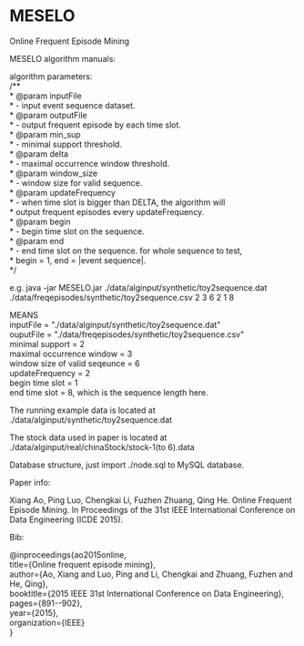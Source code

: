 # MESELO
 Online Frequent Episode Mining  

MESELO algorithm manuals:  

algorithm parameters:  
/**  
	 * @param inputFile  
	 *            - input event sequence dataset.  
	 * @param outputFile  
	 *            - output frequent episode by each time slot.  
	 * @param min_sup  
	 *            - minimal support threshold.  
	 * @param delta  
	 *            - maximal occurrence window threshold.  
	 * @param window_size  
	 *            - window size for valid sequence.  
	 * @param updateFrequency  
	 *            - when time slot is bigger than DELTA, the algorithm will  
	 *            output frequent episodes every updateFrequency.  
	 * @param begin  
	 *            - begin time slot on the sequence.  
	 * @param end  
	 *            - end time slot on the sequence. for whole sequence to test,  
	 *            begin = 1, end = |event sequence|.  
	 */
	 
e.g. 
 java -jar MESELO.jar ./data/alginput/synthetic/toy2sequence.dat ./data/freqepisodes/synthetic/toy2sequence.csv 2 3 6 2 1 8  

MEANS  
  inputFile = "./data/alginput/synthetic/toy2sequence.dat"  
  ouputFile = "./data/freqepisodes/synthetic/toy2sequence.csv"  
  minimal support = 2  
  maximal occurrence window = 3  
  window size of valid seqeunce = 6  
  updateFrequency = 2  
  begin time slot = 1  
  end time slot = 8, which is the sequence length here.  

The running example data is located at ./data/alginput/synthetic/toy2sequence.dat  

The stock data used in paper is located at ./data/alginput/real/chinaStock/stock-1(to 6).data  

Database structure, just import ./node.sql to MySQL database.  

Paper info:

Xiang Ao, Ping Luo, Chengkai Li, Fuzhen Zhuang, Qing He. Online Frequent Episode Mining. In Proceedings of the 31st IEEE International Conference on Data Engineering (ICDE 2015).

Bib:

@inproceedings{ao2015online,  
  title={Online frequent episode mining},  
  author={Ao, Xiang and Luo, Ping and Li, Chengkai and Zhuang, Fuzhen and He, Qing},  
  booktitle={2015 IEEE 31st International Conference on Data Engineering},  
  pages={891--902},  
  year={2015},  
  organization={IEEE}  
}
